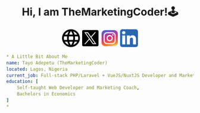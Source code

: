 <h1 align="center">
  Hi, I am TheMarketingCoder!🕹️
</h1>

<div align="center">
<img src="/326663_language_web_icon.png" />
<img src="/11053969_x_logo_twitter_new_brand_icon.png" />
<img src="/6929237_instagram_icon.png" />
<img src="/5296501_linkedin_network_linkedin logo_icon.png" />
</div>

```yaml
* A Little Bit About Me 
name: Tayo Adepetu (TheMarketingCoder)
located: Lagos, Nigeria
current_job: Full-stack PHP/Laravel + VueJS/NuxtJS Developer and Marketing Coach
education: [
    Self-taught Web Developer and Marketing Coach,
    Bachelors in Economics
]
*
```
